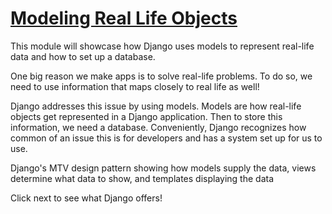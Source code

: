 # [Modeling Real Life Objects](https://www.codecademy.com/paths/build-python-web-apps-with-django/tracks/data-in-django/modules/django-models-and-databases/informationals/django-modeling-real-life-objects)

This module will showcase how Django uses models to represent real-life data and how to set up a database.

One big reason we make apps is to solve real-life problems. 
To do so, we need to use information that maps closely to real life as well!

Django addresses this issue by using models. 
Models are how real-life objects get represented in a Django application. 
Then to store this information, we need a database. 
Conveniently, Django recognizes how common of an issue this is for developers and has a system set up for us to use.

Django's MTV design pattern showing how models supply the data, views determine what data to show, and templates displaying the data

Click next to see what Django offers!
